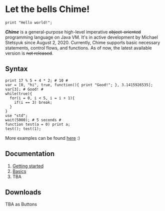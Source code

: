 # Let the bells Chime!

```
print "Hello world!";
```

***Chime*** is a general-purpose high-level imperative ~~object-oriented~~ programming language on Java VM. It's in active development by Michael Stetsyuk since August 2, 2020. Currently, Chime supports basic necessary statements, control flows, and functions. As of now, the latest available version is ~~not released~~.

## Syntax

```
print 17 % 5 + 4 * 2; # 10 #
var = [0, "hi", true, function(){ print "Good!"; }, 3.1415926535];
var[3]; # Good! #
while(true){
  for(i = 0, i < 5, i = i + 1){
    if(i == 3) break;
  }
}
use "std";
wait(5000); # 5 seconds #
function test(a = 0) print a;
test(); test(1);
```
More examples can be found [here](https://pastebin.com/raw/2tV0V9FG) :)

## Documentation

1. [Getting started](#)
2. [Basics](#)
3. TBA

## Downloads

TBA as Buttons
